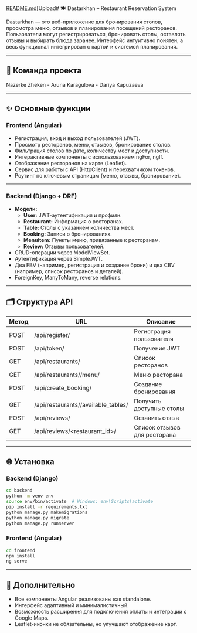 [README.md](https://github.com/user-attachments/files/19886993/README.md)[Upload# 🍽 Dastarkhan – Restaurant Reservation System

Dastarkhan — это веб-приложение для бронирования столов, просмотра меню, отзывов и планирования посещений ресторанов. Пользователи могут регистрироваться, бронировать столы, оставлять отзывы и выбирать блюда заранее. Интерфейс интуитивно понятен, а весь функционал интегрирован с картой и системой планирования.

---

## 💖 Команда проекта

Nazerke Zheken - Aruna Karagulova - Dariya Kapuzaeva  

---

## ✨ Основные функции

### **Frontend (Angular)**

- Регистрация, вход и выход пользователей (JWT).  
- Просмотр ресторанов, меню, отзывов, бронирование столов.  
- Фильтрация столов по дате, количеству мест и доступности.  
- Интерактивные компоненты с использованием ngFor, ngIf.  
- Отображение ресторанов на карте (Leaflet).  
- Сервис для работы с API (HttpClient) и перехватчиком токенов.  
- Роутинг по ключевым страницам (меню, отзывы, бронирование).  

---

### **Backend (Django + DRF)**

- **Модели:**
  - **User:** JWT-аутентификация и профили.  
  - **Restaurant:** Информация о ресторанах.  
  - **Table:** Столы с указанием количества мест.  
  - **Booking:** Записи о бронированиях.  
  - **MenuItem:** Пункты меню, привязанные к ресторанам.  
  - **Review:** Отзывы пользователей.  
- CRUD-операции через ModelViewSet.  
- Аутентификация через SimpleJWT.  
- Два FBV (например, регистрация и создание брони) и два CBV (например, список ресторанов и деталей).  
- ForeignKey, ManyToMany, reverse relations.  

---

## 🗂 Структура API

| Метод | URL                                          | Описание                         |
|-------|----------------------------------------------|----------------------------------|
| POST  | /api/register/                               | Регистрация пользователя         |
| POST  | /api/token/                                  | Получение JWT                   |
| GET   | /api/restaurants/                            | Список ресторанов               |
| GET   | /api/restaurants/<id>/menu/                  | Меню ресторана                   |
| POST  | /api/create_booking/                         | Создание бронирования            |
| GET   | /api/restaurants/<id>/available_tables/      | Получить доступные столы         |
| POST  | /api/reviews/                                | Оставить отзыв                   |
| GET   | /api/reviews/<restaurant_id>/                | Список отзывов для ресторана     |

---

## 🌐 Установка

### Backend (Django)

```bash
cd backend
python -m venv env
source env/bin/activate  # Windows: env\Scripts\activate
pip install -r requirements.txt
python manage.py makemigrations
python manage.py migrate
python manage.py runserver
```

### Frontend (Angular)

```bash
cd frontend
npm install
ng serve
```

---

## 📌 Дополнительно

- Все компоненты Angular реализованы как standalone.  
- Интерфейс адаптивный и минималистичный.  
- Возможность расширения для подключения оплаты и интеграции с Google Maps.  
- Leaflet-иконки не обязательны, но улучшают отображение карт.  


